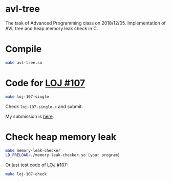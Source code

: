 # avl-tree
The task of Advanced Programming class on 2018/12/05. Implementation of AVL tree and heap memory leak check in C.

# Compile
```bash
make avl-tree.so
```

# Code for [LOJ #107](https://loj.ac/problem/107)
```bash
make loj-107-single
```

Check `loj-107-single.c` and submit.

My submission is [here](https://loj.ac/submission/281811).

# Check heap memory leak
```bash
make memory-leak-checker
LD_PRELOAD=./memory-leak-checker.so [your program]
```

Or just test code of [LOJ #107](https://loj.ac/problem/107):

```bash
make loj-107-check
```
